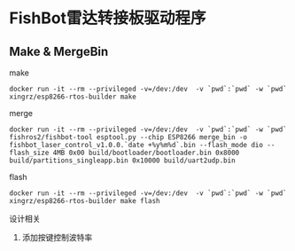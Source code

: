 # FishBot雷达转接板驱动程序

## Make & MergeBin

make

```
docker run -it --rm --privileged -v=/dev:/dev  -v `pwd`:`pwd` -w `pwd` xingrz/esp8266-rtos-builder make 
```

merge

```
docker run -it --rm --privileged -v=/dev:/dev  -v `pwd`:`pwd` -w `pwd` fishros2/fishbot-tool esptool.py --chip ESP8266 merge_bin -o fishbot_laser_control_v1.0.0.`date +%y%m%d`.bin --flash_mode dio --flash_size 4MB 0x00 build/bootloader/bootloader.bin 0x8000 build/partitions_singleapp.bin 0x10000 build/uart2udp.bin
```

flash 

```
docker run -it --rm --privileged -v=/dev:/dev  -v `pwd`:`pwd` -w `pwd` xingrz/esp8266-rtos-builder make flash
```


设计相关

1. 添加按键控制波特率

```

```